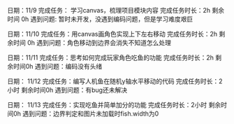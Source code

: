 日期：11/9 
完成任务： 学习canvas，梳理项目模块内容
完成任务时长：2h 
剩余时间 0h
遇到问题: 暂时未开发，没遇到编码问题，但是学习难度艰巨

日期：11/10
完成任务：用canvas画角色实现上下左右移动
完成任务时长：2h 
剩余时间 0h
遇到问题：角色移动到边界会消失不知道怎么处理

日期：11/11
完成任务：思考如何完成玩家角色吃鱼的功能
完成任务时长：2h
剩余时间0h
遇到问题：编码没有头绪

日期： 11/12
完成任务：编写人机鱼在随机y轴水平移动的代码 
完成任务时长：2小时
剩余时间0h
遇到问题：有bug还未解决

日期： 11/13
完成任务：实现吃鱼并简单加分的功能
完成任务时长：2小时
剩余时间0h
遇到问题：边界判定和图片未加载时fish.width为0
